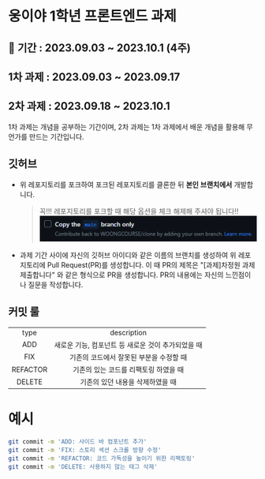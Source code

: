# 웅이야 1학년 프론트엔드 과제

## 📆 기간 : 2023.09.03 ~ 2023.10.1 (4주)

## 1차 과제 : 2023.09.03 ~ 2023.09.17

## 2차 과제 : 2023.09.18 ~ 2023.10.1

1차 과제는 개념을 공부하는 기간이며, 2차 과제는 1차 과제에서 배운 개념을 활용해 무언가를 만드는 기간입니다.

## 깃허브

- 위 레포지토리를 포크하여 포크된 레포지토리를 클론한 뒤 **본인 브랜치에서** 개발합니다.

  > 꼭!!! 레포지토리를 포크할 때 해당 옵션을 체크 해제해 주셔야 됩니다!!
  > ![Alt text](image.png)

- 과제 기간 사이에 자신의 깃허브 아이디와 같은 이름의 브랜치를 생성하여 위 레포지토리에 Pull Request(PR)를 생성합니다. 이 때 PR의 제목은 "[과제]차정원 과제 제출합니다" 와 같은 형식으로 PR을 생성합니다. PR의 내용에는 자신의 느낀점이나 질문을 작성합니다.

## 커밋 룰

|          |                                                    |
| :------: | :------------------------------------------------: |
|   type   |                    description                     |
|   ADD    | 새로운 기능, 컴포넌트 등 새로운 것이 추가되었을 때 |
|   FIX    |      기존의 코드에서 잘못된 부분을 수정할 때       |
| REFACTOR |       기존의 있는 코드를 리팩토링 하였을 때        |
|  DELETE  |          기존의 있던 내용을 삭제하였을 때          |

# 예시

```bash
git commit -m 'ADD: 사이드 바 컴포넌트 추가'
git commit -m 'FIX: 스토리 섹션 스크롤 방향 수정'
git commit -m 'REFACTOR: 코드 가독성을 높이기 위한 리팩토링'
git commit -m 'DELETE: 사용하지 않는 태그 삭제'
```
